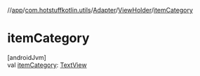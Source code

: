 //[app](../../../../index.md)/[com.hotstuffkotlin.utils](../../index.md)/[Adapter](../index.md)/[ViewHolder](index.md)/[itemCategory](item-category.md)

# itemCategory

[androidJvm]\
val [itemCategory](item-category.md): [TextView](https://developer.android.com/reference/kotlin/android/widget/TextView.html)
